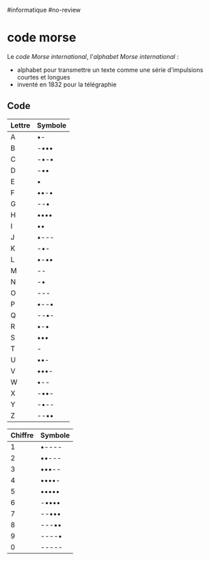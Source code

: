 #informatique #no-review 
# code morse
Le _code Morse international_, l'_alphabet Morse international_ :
 - alphabet pour transmettre un texte comme une série d'impulsions courtes et longues
 - inventé en 1832 pour la télégraphie

## Code

| Lettre | Symbole |
| ------ | ------- |
| A      | •-      |
| B      | -•••    |
| C      | -•-•    |
| D      | -••     |
| E      | •       |
| F      | ••-•    |
| G      | --•     |
| H      | ••••    |
| I      | ••      |
| J      | •---    |
| K      | -•-     |
| L      | •-••    |
| M      | --      |
| N      | -•      |
| O      | ---     |
| P      | •--•    |
| Q      | --•-    |
| R      | •-•     |
| S      | •••     |
| T      | -       |
| U      | ••-     |
| V      | •••-    |
| W      | •--     |
| X      | -••-    |
| Y      | -•--    |
| Z      | --••    |


| Chiffre | Symbole |
| ------- | ------- |
| 1       | •----   |
| 2       | ••---   |
| 3       | •••--   |
| 4       | ••••-   |
| 5       | •••••   |
| 6       | -••••   |
| 7       | --•••   |
| 8       | ---••   |
| 9       | ----•   |
| 0       | -----   |

